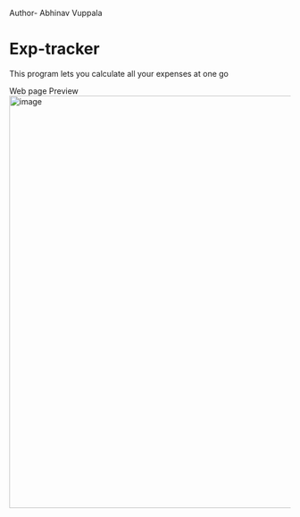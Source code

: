 Author- Abhinav Vuppala
# Exp-tracker
This program lets you calculate all your expenses at one go


Web page Preview
<img width="1416" height="739" alt="image" src="https://github.com/user-attachments/assets/22bbd30a-98c7-4120-8f80-0832d71da6c7" />


